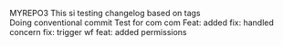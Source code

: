 MYREPO3
This si testing changelog based on tags \
Doing conventional commit
Test for com com
Feat: added
fix: handled concern
fix: trigger wf
feat: added permissions
